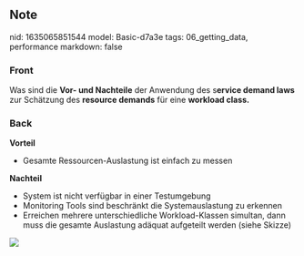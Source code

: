 ## Note
nid: 1635065851544
model: Basic-d7a3e
tags: 06_getting_data, performance
markdown: false

### Front
Was sind die <b>Vor- und Nachteile</b> der Anwendung des s<b>ervice demand laws</b> zur Schätzung des <b>resource demands</b> für eine <b>workload class.</b>

### Back
<div>
  <strong>Vorteil</strong>
</div>
<ul>
  <li>Gesamte Ressourcen-Auslastung ist einfach zu messen
</ul>
<div>
  <strong>Nachteil</strong>
</div>
<ul>
  <li>System ist nicht verfügbar in einer Testumgebung
  <li>Monitoring Tools sind beschränkt die Systemauslastung zu
  erkennen
  <li>Erreichen mehrere unterschiedliche Workload-Klassen simultan,
  dann muss die gesamte Auslastung adäquat aufgeteilt werden (siehe
  Skizze)
</ul>
<div><img src=
paste-c38660528f0d68216a1edd627eec6e1a5f8a133b.jpg></div>
